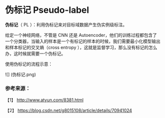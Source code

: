 # 伪标记 Pseudo-label	

**伪标记**（ PL ）：利用伪标记来对目标域数据产生伪实例级标注。

给定一个神经网络，不管是 CNN 还是 Autoencoder，他们的训练过程都包含了一个分类器，当输入的样本是一个有标记的样本的时候，我们需要最小化模型输出和样本标记的交叉熵（cross entropy ），这就是监督学习，那么没有标记的怎么办，这时候就需要一个伪标记。

使用伪标记的流程示意：

![] (伪标记.png)

### 参考来源：

【1】  http://www.atyun.com/8381.html  

【2】  https://blog.csdn.net/g8015108/article/details/70941024